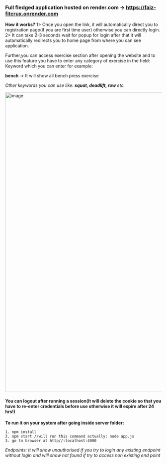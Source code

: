 ### Full fledged application hosted on render.com -> https://faiz-fitcrux.onrender.com

**How it works?**
1> Once you open the link, it will automatically direct you to registration page(If you are first time user) otherwise you can directly login.
2> It can take 2-3 seconds wait for popup for login after that it will automatically redirects you to home page from where you can see application.


Further,you can access exercise section after opening the website and to use this feature you have to enter any category of exercise in the field:
Keyword which you can enter for example:

**bench** -> It will show all bench press exercise

*Other keywords you can use like: **squat, deadlift, row** etc.*

<img width="960" alt="image" src="https://github.com/FaizAlam4/FitCrux_Full_Fledged/assets/87482396/8b3e3ffe-548a-4f53-ac17-4f60b9fcf76b">


#### You can logout after running a session(It will delete the cookie so that you have to re-enter credentials before use otherwise it will expire after 24 hrs!)


**To run it on your system after going inside server folder:**

```node
1. npm install
2. npm start //will run this command actually: node app.js
3. go to browser at http//:localhost:4000
```


*Endpoints: It will show unauthorised if you try to login any existing endpoint without login and will show not found if try to access non existing end point*
